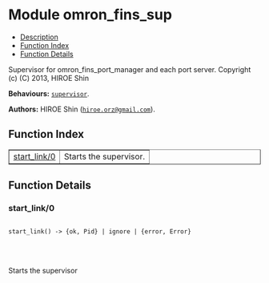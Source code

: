 

# Module omron_fins_sup #
* [Description](#description)
* [Function Index](#index)
* [Function Details](#functions)



Supervisor for omron_fins_port_manager and each port server.
Copyright (c) (C) 2013, HIROE Shin

__Behaviours:__ [`supervisor`](supervisor.md).

__Authors:__ HIROE Shin ([`hiroe.orz@gmail.com`](mailto:hiroe.orz@gmail.com)).
<a name="index"></a>

## Function Index ##


<table width="100%" border="1" cellspacing="0" cellpadding="2" summary="function index"><tr><td valign="top"><a href="#start_link-0">start_link/0</a></td><td>
Starts the supervisor.</td></tr></table>


<a name="functions"></a>

## Function Details ##

<a name="start_link-0"></a>

### start_link/0 ###


<pre><code>
start_link() -&gt; {ok, Pid} | ignore | {error, Error}
</code></pre>

<br></br>



Starts the supervisor

